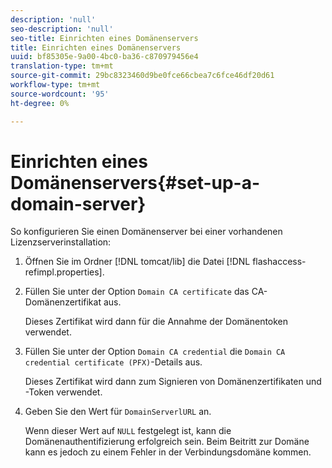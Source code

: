 ```yaml
---
description: 'null'
seo-description: 'null'
seo-title: Einrichten eines Domänenservers
title: Einrichten eines Domänenservers
uuid: bf85305e-9a00-4bc0-ba36-c870979456e4
translation-type: tm+mt
source-git-commit: 29bc8323460d9be0fce66cbea7c6fce46df20d61
workflow-type: tm+mt
source-wordcount: '95'
ht-degree: 0%

---
```



# Einrichten eines Domänenservers{#set-up-a-domain-server}

So konfigurieren Sie einen Domänenserver bei einer vorhandenen Lizenzserverinstallation:

1. Öffnen Sie im Ordner [!DNL tomcat/lib] die Datei [!DNL flashaccess-refimpl.properties].
1. Füllen Sie unter der Option `Domain CA certificate` das CA-Domänenzertifikat aus.

   Dieses Zertifikat wird dann für die Annahme der Domänentoken verwendet.
1. Füllen Sie unter der Option `Domain CA credential` die `Domain CA credential certificate (PFX)`-Details aus.

   Dieses Zertifikat wird dann zum Signieren von Domänenzertifikaten und -Token verwendet.
1. Geben Sie den Wert für `DomainServerlURL` an.

   Wenn dieser Wert auf `NULL` festgelegt ist, kann die Domänenauthentifizierung erfolgreich sein. Beim Beitritt zur Domäne kann es jedoch zu einem Fehler in der Verbindungsdomäne kommen.
